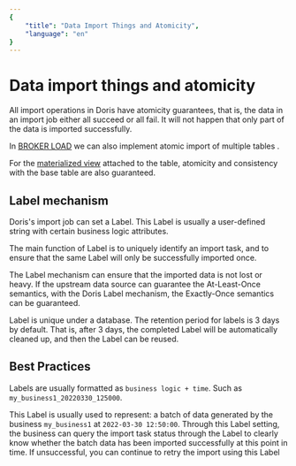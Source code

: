 ```yaml
---
{
    "title": "Data Import Things and Atomicity",
    "language": "en"
}
---
```


<!-- 
Licensed to the Apache Software Foundation (ASF) under one
or more contributor license agreements.  See the NOTICE file
distributed with this work for additional information
regarding copyright ownership.  The ASF licenses this file
to you under the Apache License, Version 2.0 (the
"License"); you may not use this file except in compliance
with the License.  You may obtain a copy of the License at

  http://www.apache.org/licenses/LICENSE-2.0

Unless required by applicable law or agreed to in writing,
software distributed under the License is distributed on an
"AS IS" BASIS, WITHOUT WARRANTIES OR CONDITIONS OF ANY
KIND, either express or implied.  See the License for the
specific language governing permissions and limitations
under the License.
-->

# Data import things and atomicity

All import operations in Doris have atomicity guarantees, that is, the data in an import job either all succeed or all fail. It will not happen that only part of the data is imported successfully.

In [BROKER LOAD](../../../sql-manual/sql-reference/Data-Manipulation-Statements/Load/BROKER-LOAD) we can also implement atomic import of multiple tables .

For the [materialized view](../../../query-acceleration/materialized-view) attached to the table, atomicity and consistency with the base table are also guaranteed.

## Label mechanism

Doris's import job can set a Label. This Label is usually a user-defined string with certain business logic attributes.

The main function of Label is to uniquely identify an import task, and to ensure that the same Label will only be successfully imported once.

The Label mechanism can ensure that the imported data is not lost or heavy. If the upstream data source can guarantee the At-Least-Once semantics, with the Doris Label mechanism, the Exactly-Once semantics can be guaranteed.

Label is unique under a database. The retention period for labels is 3 days by default. That is, after 3 days, the completed Label will be automatically cleaned up, and then the Label can be reused.

## Best Practices

Labels are usually formatted as `business logic + time`. Such as `my_business1_20220330_125000`.

This Label is usually used to represent: a batch of data generated by the business `my_business1` at `2022-03-30 12:50:00`. Through this Label setting, the business can query the import task status through the Label to clearly know whether the batch data has been imported successfully at this point in time. If unsuccessful, you can continue to retry the import using this Label
